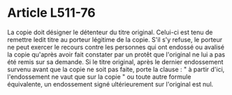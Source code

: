 # Article L511-76

La copie doit désigner le détenteur du titre original. Celui-ci est tenu de remettre ledit titre au porteur légitime de la copie.   S'il s'y refuse, le porteur ne peut exercer le recours contre les personnes qui ont endossé ou avalisé la copie qu'après avoir fait constater par un protêt que l'original ne lui a pas été remis sur sa demande.   Si le titre original, après le dernier endossement survenu avant que la copie ne soit pas faite, porte la clause : " à partir d'ici, l'endossement ne vaut que sur la copie " ou toute autre formule équivalente, un endossement signé ultérieurement sur l'original est nul.
